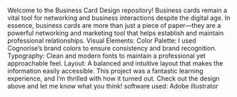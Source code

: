 Welcome to the Business Card Design repository! 
Business cards remain a vital tool for networking and business interactions despite the digital age. 
In essence, business cards are more than just a piece of paper—they are a powerful networking and marketing tool that helps establish and maintain professional relationships.
Visual Elements:
Color Palette: I used Cognorise’s brand colors to ensure consistency and brand recognition.
Typography: Clean and modern fonts to maintain a professional yet approachable feel.
Layout: A balanced and intuitive layout that makes the information easily accessible.
This project was a fantastic learning experience, and I’m thrilled with how it turned out.
Check out the design above and let me know what you think! 
software used:
Adobe illustrator

